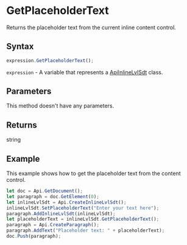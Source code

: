 # GetPlaceholderText

Returns the placeholder text from the current inline content control.

## Syntax

```javascript
expression.GetPlaceholderText();
```

`expression` - A variable that represents a [ApiInlineLvlSdt](../ApiInlineLvlSdt.md) class.

## Parameters

This method doesn't have any parameters.

## Returns

string

## Example

This example shows how to get the placeholder text from the content control.

```javascript editor-docx
let doc = Api.GetDocument();
let paragraph = doc.GetElement(0);
let inlineLvlSdt = Api.CreateInlineLvlSdt();
inlineLvlSdt.SetPlaceholderText("Enter your text here");
paragraph.AddInlineLvlSdt(inlineLvlSdt);
let placeholderText = inlineLvlSdt.GetPlaceholderText();
paragraph = Api.CreateParagraph();
paragraph.AddText("Placeholder text: " + placeholderText);
doc.Push(paragraph);
```
